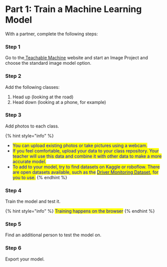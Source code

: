 # Part 1: Train a Machine Learning Model

With a partner, complete the following steps:&#x20;

### Step 1

Go to the[ ](https://teachablemachine.withgoogle.com/train)[Teachable Machine](https://teachablemachine.withgoogle.com/train) website and start an Image Project and choose the standard image model option. &#x20;

### Step 2

Add the following classes:&#x20;

1. Head up (looking at the road)&#x20;
2. Head down (looking at a phone, for example)&#x20;

### Step 3

Add photos to each class.  &#x20;

{% hint style="info" %}
* <mark style="color:blue;">You can upload existing photos or take pictures using a webcam.</mark> &#x20;
* <mark style="color:blue;">If you feel comfortable, upload your data to your class repository. Your teacher will use this data and combine it with other data to make a more accurate model.</mark>&#x20;
* <mark style="color:blue;">To add to your model, try to find datasets on Kaggle or roboflow. There are open datasets available, such as the</mark> [<mark style="color:blue;">Driver Monitoring Dataset</mark>](https://dmd.vicomtech.org/#about)<mark style="color:blue;">, for you to use.</mark>&#x20;
{% endhint %}

### Step 4

Train the model and test it.&#x20;

{% hint style="info" %}
<mark style="color:blue;">Training happens on the browser</mark>
{% endhint %}

### Step 5

Find an additional person to test the model on.&#x20;

### Step 6

Export your model.&#x20;
